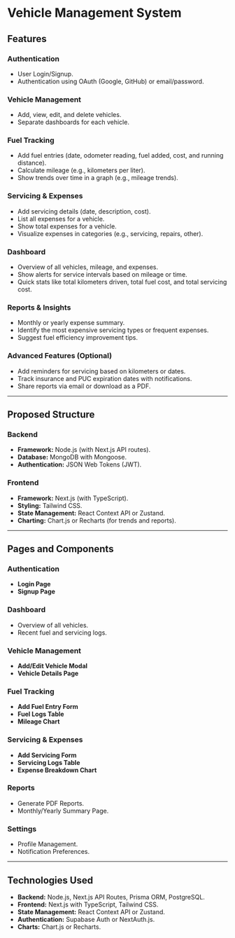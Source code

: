 # Vehicle Management System

## Features

### Authentication

- User Login/Signup.
- Authentication using OAuth (Google, GitHub) or email/password.

### Vehicle Management

- Add, view, edit, and delete vehicles.
- Separate dashboards for each vehicle.

### Fuel Tracking

- Add fuel entries (date, odometer reading, fuel added, cost, and running distance).
- Calculate mileage (e.g., kilometers per liter).
- Show trends over time in a graph (e.g., mileage trends).

### Servicing & Expenses

- Add servicing details (date, description, cost).
- List all expenses for a vehicle.
- Show total expenses for a vehicle.
- Visualize expenses in categories (e.g., servicing, repairs, other).

### Dashboard

- Overview of all vehicles, mileage, and expenses.
- Show alerts for service intervals based on mileage or time.
- Quick stats like total kilometers driven, total fuel cost, and total servicing cost.

### Reports & Insights

- Monthly or yearly expense summary.
- Identify the most expensive servicing types or frequent expenses.
- Suggest fuel efficiency improvement tips.

### Advanced Features (Optional)

- Add reminders for servicing based on kilometers or dates.
- Track insurance and PUC expiration dates with notifications.
- Share reports via email or download as a PDF.

---

## Proposed Structure

### Backend

- **Framework:** Node.js (with Next.js API routes).
- **Database:** MongoDB with Mongoose.
- **Authentication:** JSON Web Tokens (JWT).

### Frontend

- **Framework:** Next.js (with TypeScript).
- **Styling:** Tailwind CSS.
- **State Management:** React Context API or Zustand.
- **Charting:** Chart.js or Recharts (for trends and reports).

---

## Pages and Components

### Authentication

- **Login Page**
- **Signup Page**

### Dashboard

- Overview of all vehicles.
- Recent fuel and servicing logs.

### Vehicle Management

- **Add/Edit Vehicle Modal**
- **Vehicle Details Page**

### Fuel Tracking

- **Add Fuel Entry Form**
- **Fuel Logs Table**
- **Mileage Chart**

### Servicing & Expenses

- **Add Servicing Form**
- **Servicing Logs Table**
- **Expense Breakdown Chart**

### Reports

- Generate PDF Reports.
- Monthly/Yearly Summary Page.

### Settings

- Profile Management.
- Notification Preferences.

---

## Technologies Used

- **Backend:** Node.js, Next.js API Routes, Prisma ORM, PostgreSQL.
- **Frontend:** Next.js with TypeScript, Tailwind CSS.
- **State Management:** React Context API or Zustand.
- **Authentication:** Supabase Auth or NextAuth.js.
- **Charts:** Chart.js or Recharts.
